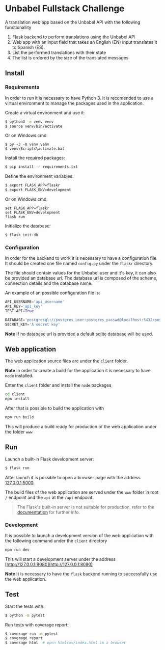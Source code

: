 # Unbabel Fullstack Challenge

A translation web app based on the Unbabel API with the following functionallity

1) Flask backend to perform translations using the Unbabel API
2) Web app with an input field that takes an English (EN) input translates it to Spanish (ES).    
3) List the performed translations with their state
4) The list is ordered by the size of the translated messages

## Install

### Requirements
In order to run it is necessary to have Python 3.
It is recomended to use a virtual environment to manage the packages used in the application.

Create a virtual environment and use it:
```bash
$ python3 -m venv venv
$ source venv/bin/activate
```

Or on Windows cmd:
```
$ py -3 -m venv venv
$ venv\Scripts\activate.bat
```

Install the required packages:
```bash
$ pip install -r requirements.txt
```

Define the environment variables:
```bash
$ export FLASK_APP=flaskr
$ export FLASK_ENV=development
```

Or on Windows cmd:
```
set FLASK_APP=flaskr
set FLASK_ENV=development
flask run
```

Initialize the database:
```bash
$ flask init-db
```

### Configuration
In order for the backend to work it is necessary to have a configuration file.
It should be created one file named `config.py` under the `flaskr` directory.

The file should contain values for the Unbabel user and it's key, it can also be provided an database url.
The database url is composed of the scheme, connection details and the database name.

An example of an possible configuration file is:
```python
API_USERNAME='api_username'
API_KEY='api_key'
TEST_API=True

DATABASE='postgresql://postgres_user:postgres_passwd@localhost:5432/postgres_database'
SECRET_KEY='A secret key'
```

**Note** If no database url is provided a default sqlite database will be used.

## Web application
The web application source files are under the `client` folder.

**Note** In order to create a build for the application it is necessary to have `node` installed.

Enter the `client` folder and install the `node` packages
```bash
cd client
npm install
```

After that is possible to build the application with
```bash
npm run build
```

This will produce a build ready for production of the web application under the folder `www`



## Run

Launch a built-in Flask development server:
```bash
$ flask run
```
After launch it is possible to open a browser page with the address [127.0.0.1:5000](http://127.0.0.1:5000).

The build files of the web application are served under the `www` folder in root ``/`` endpoint and the `api` at the ``/api`` endpoint.

> The Flask's built-in server is not suitable for production, refer to the [documentation](https://flask.palletsprojects.com/en/1.1.x/deploying/) for further info.

### Development
It is possible to launch a development version of the web application with the following command under the `client` directory
```bash
npm run dev
```
This will start a development server under the address [http://127.0.0.1:8080](http://127.0.0.1:8080)

**Note** It is necessary to have the `flask` backend running to successfully use the web application.

## Test
Start the tests with:
```bash
$ python -m pytest
```

Run tests with coverage report:
```bash
$ coverage run -m pytest
$ coverage report
$ coverage html  # open htmlcov/index.html in a browser
